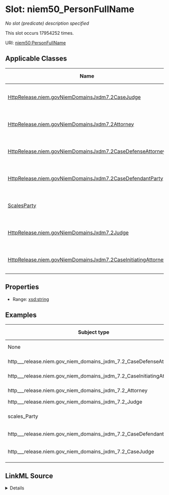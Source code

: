 

# Slot: niem50_PersonFullName


_No slot (predicate) description specified_






This slot occurs 17954252 times.


URI: [niem50:PersonFullName](http://release.niem.gov/niem/niem-core/5.0/PersonFullName)



<!-- no inheritance hierarchy -->





## Applicable Classes

| Name | Description | Modifies Slot |
| --- | --- | --- |
| [HttpRelease.niem.govNiemDomainsJxdm7.2CaseJudge](../classes/HttpRelease.niem.govNiemDomainsJxdm7.2CaseJudge.md) | No class (type) description specified |  yes  |
| [HttpRelease.niem.govNiemDomainsJxdm7.2Attorney](../classes/HttpRelease.niem.govNiemDomainsJxdm7.2Attorney.md) | No class (type) description specified |  yes  |
| [HttpRelease.niem.govNiemDomainsJxdm7.2CaseDefenseAttorney](../classes/HttpRelease.niem.govNiemDomainsJxdm7.2CaseDefenseAttorney.md) | No class (type) description specified |  yes  |
| [HttpRelease.niem.govNiemDomainsJxdm7.2CaseDefendantParty](../classes/HttpRelease.niem.govNiemDomainsJxdm7.2CaseDefendantParty.md) | No class (type) description specified |  yes  |
| [ScalesParty](../classes/ScalesParty.md) | No class (type) description specified |  yes  |
| [HttpRelease.niem.govNiemDomainsJxdm7.2Judge](../classes/HttpRelease.niem.govNiemDomainsJxdm7.2Judge.md) | No class (type) description specified |  yes  |
| [HttpRelease.niem.govNiemDomainsJxdm7.2CaseInitiatingAttorney](../classes/HttpRelease.niem.govNiemDomainsJxdm7.2CaseInitiatingAttorney.md) | No class (type) description specified |  yes  |







## Properties

* Range: [xsd:string](http://www.w3.org/2001/XMLSchema#string)






## Examples

| Subject type | Object type | Example subject | Example object | Occurrences |
| --- | --- | --- | --- | --- |
| None | string | scales:/Agent/akd;;1:16-cr-00001_a2 | Timothy M. Burgess | 1216331 |
| http___release.niem.gov_niem_domains_jxdm_7.2_CaseDefenseAttorney | string | scales:/Agent/akd;;1:16-cr-00001_a3 | Matthew McCrary Scoble | 2823772 |
| http___release.niem.gov_niem_domains_jxdm_7.2_CaseInitiatingAttorney | string | scales:/Agent/akd;;1:16-cr-00001_a5 | Jack S. Schmidt | 2755161 |
| http___release.niem.gov_niem_domains_jxdm_7.2_Attorney | string | scales:/Agent/akd;;1:16-cv-00008_a22 | Mary Ann Lundquist | 537560 |
| http___release.niem.gov_niem_domains_jxdm_7.2_Judge | string | scales:/JudgeEntity/SJ000001 | Stephen H Locher | 5385 |
| scales_Party | string | scales:Agent/ga-clayton-magistrate-civil;;0:00-cm-00001_a0 | BRAZELTON TROY DBA | 7044753 |
| http___release.niem.gov_niem_domains_jxdm_7.2_CaseDefendantParty | string | scales:Agent/ga-fulton-01/10000019 | SCALES-Party-Hash-2DB6296D52E366F752379C777C9BE051 | 363500 |
| http___release.niem.gov_niem_domains_jxdm_7.2_CaseJudge | string | scales:Judge/ga-clayton-magistrate-civil;;0:00-cm-00001_3 | BAIRD | 3207790 |




## LinkML Source

<details>

```yaml
name: niem50_PersonFullName
annotations:
  count:
    tag: count
    value: 17954252
  string:
    tag: string
    value: 1216331
description: No slot (predicate) description specified
examples:
- object:
    example_object: Timothy M. Burgess
    example_object_type: string
    example_predicate: niem50:PersonFullName
    example_subject: scales:/Agent/akd;;1:16-cr-00001_a2
    example_subject_type: None
- object:
    example_object: Matthew McCrary Scoble
    example_object_type: string
    example_predicate: niem50:PersonFullName
    example_subject: scales:/Agent/akd;;1:16-cr-00001_a3
    example_subject_type: http___release.niem.gov_niem_domains_jxdm_7.2_CaseDefenseAttorney
- object:
    example_object: Jack S. Schmidt
    example_object_type: string
    example_predicate: niem50:PersonFullName
    example_subject: scales:/Agent/akd;;1:16-cr-00001_a5
    example_subject_type: http___release.niem.gov_niem_domains_jxdm_7.2_CaseInitiatingAttorney
- object:
    example_object: Mary Ann Lundquist
    example_object_type: string
    example_predicate: niem50:PersonFullName
    example_subject: scales:/Agent/akd;;1:16-cv-00008_a22
    example_subject_type: http___release.niem.gov_niem_domains_jxdm_7.2_Attorney
- object:
    example_object: Stephen H Locher
    example_object_type: string
    example_predicate: niem50:PersonFullName
    example_subject: scales:/JudgeEntity/SJ000001
    example_subject_type: http___release.niem.gov_niem_domains_jxdm_7.2_Judge
- object:
    example_object: BRAZELTON TROY DBA
    example_object_type: string
    example_predicate: niem50:PersonFullName
    example_subject: scales:Agent/ga-clayton-magistrate-civil;;0:00-cm-00001_a0
    example_subject_type: scales_Party
- object:
    example_object: SCALES-Party-Hash-2DB6296D52E366F752379C777C9BE051
    example_object_type: string
    example_predicate: niem50:PersonFullName
    example_subject: scales:Agent/ga-fulton-01/10000019
    example_subject_type: http___release.niem.gov_niem_domains_jxdm_7.2_CaseDefendantParty
- object:
    example_object: BAIRD
    example_object_type: string
    example_predicate: niem50:PersonFullName
    example_subject: scales:Judge/ga-clayton-magistrate-civil;;0:00-cm-00001_3
    example_subject_type: http___release.niem.gov_niem_domains_jxdm_7.2_CaseJudge
from_schema: scales-kg
rank: 1000
slot_uri: niem50:PersonFullName
alias: niem50_PersonFullName
domain_of:
- http___release.niem.gov_niem_domains_jxdm_7.2_Attorney
- http___release.niem.gov_niem_domains_jxdm_7.2_CaseDefendantParty
- http___release.niem.gov_niem_domains_jxdm_7.2_CaseDefenseAttorney
- http___release.niem.gov_niem_domains_jxdm_7.2_CaseInitiatingAttorney
- http___release.niem.gov_niem_domains_jxdm_7.2_CaseJudge
- http___release.niem.gov_niem_domains_jxdm_7.2_Judge
- scales_Party
range: string

```
</details>